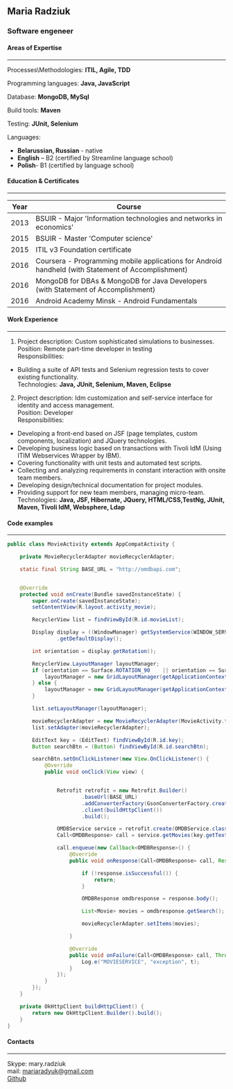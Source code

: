 
## Maria Radziuk

### Software engeneer 

#### Areas of Expertise
***

Processes\Methodologies:	**ITIL, Agile, TDD**

Programming languages:  **Java, JavaScript**

Database:  **MongoDB, MySql**

Build tools: **Maven**

Testing: **JUnit, Selenium**


Languages:   
* **Belarussian, Russian** - native  
* **English** – B2 (certified by Streamline language school)  
* **Polish**- B1 (certified by language school)  

#### Education & Certificates
***

| Year  | Course                                                                                             |
| ------| ---------------------------------------------------------------------------------------------------|
| 2013  | BSUIR - Major 'Information technologies and networks in economics'                                 |
| 2015  | BSUIR - Master 'Computer science'                                                                  |
| 2015  | ITIL v3 Foundation certificate                                                                     |
| 2016  | Coursera - Programming mobile applications for Android handheld (with Statement of Accomplishment) |
| 2016  | MongoDB for DBAs & MongoDB for Java Developers (with Statement of Accomplishment)                  |
| 2016  | Android Academy Minsk - Android Fundamentals                                                       |


#### Work Experience
***

1. Project description: Custom sophisticated simulations to businesses.  
Position:  Remote part-time developer in testing  
Responsibilities:   
* Building a suite of API tests and Selenium regression tests to cover existing functionality.  
Technologies:  **Java, JUnit, Selenium, Maven, Eclipse**  


2. Project description: Idm customization and self-service interface for identity and access management.  
Position:  Developer  
Responsibilities:   
* Developing a front-end based on JSF (page templates, custom components, localization) and JQuery technologies.  
* Developing  business logic based on transactions with Tivoli IdM (Using ITIM Webservices Wrapper by IBM).  
* Covering functionality with unit tests and automated test scripts.  
* Collecting and analyzing requirements in constant interaction with onsite team members.  
* Developing design/technical documentation for project modules.  
* Providing support for new team members, managing micro-team.  
Technologies:  **Java, JSF, Hibernate, JQuery, HTML/CSS,TestNg, JUnit, Maven, Tivoli IdM, Websphere, Ldap**  

#### Code examples
***

```java
public class MovieActivity extends AppCompatActivity {

    private MovieRecyclerAdapter movieRecyclerAdapter;

    static final String BASE_URL = "http://omdbapi.com";


    @Override
    protected void onCreate(Bundle savedInstanceState) {
        super.onCreate(savedInstanceState);
        setContentView(R.layout.activity_movie);

        RecyclerView list = findViewById(R.id.movieList);

        Display display = ((WindowManager) getSystemService(WINDOW_SERVICE))
                .getDefaultDisplay();

        int orientation = display.getRotation();

        RecyclerView.LayoutManager layoutManager;
        if (orientation == Surface.ROTATION_90    || orientation == Surface.ROTATION_270) {
            layoutManager = new GridLayoutManager(getApplicationContext(), 4);
        } else {
            layoutManager = new GridLayoutManager(getApplicationContext(), 2);
        }

        list.setLayoutManager(layoutManager);

        movieRecyclerAdapter = new MovieRecyclerAdapter(MovieActivity.this, new ArrayList<>());
        list.setAdapter(movieRecyclerAdapter);

        EditText key = (EditText) findViewById(R.id.key);
        Button searchBtn = (Button) findViewById(R.id.searchBtn);

        searchBtn.setOnClickListener(new View.OnClickListener() {
            @Override
            public void onClick(View view) {


                Retrofit retrofit = new Retrofit.Builder()
                        .baseUrl(BASE_URL)
                        .addConverterFactory(GsonConverterFactory.create())
                        .client(buildHttpClient())
                        .build();

                OMDBService service = retrofit.create(OMDBService.class);
                Call<OMDBResponse> call = service.getMovies(key.getText().toString(), "57430b23");

                call.enqueue(new Callback<OMDBResponse>() {
                    @Override
                    public void onResponse(Call<OMDBResponse> call, Response<OMDBResponse> response) {

                        if (!response.isSuccessful()) {
                            return;
                        }

                        OMDBResponse omdbresponse = response.body();

                        List<Movie> movies = omdbresponse.getSearch();

                        movieRecyclerAdapter.setItems(movies);

                    }

                    @Override
                    public void onFailure(Call<OMDBResponse> call, Throwable t) {
                        Log.e("MOVIESERVICE", "exception", t);
                    }
                });
            }
        });
    }

    private OkHttpClient buildHttpClient() {
        return new OkHttpClient.Builder().build();
    }
}
```

#### Contacts
***

Skype: mary.radziuk  
mail: mariaradyuk@gmail.com  
[Github](https://github.com/mradyuk?tab=repositories)  


